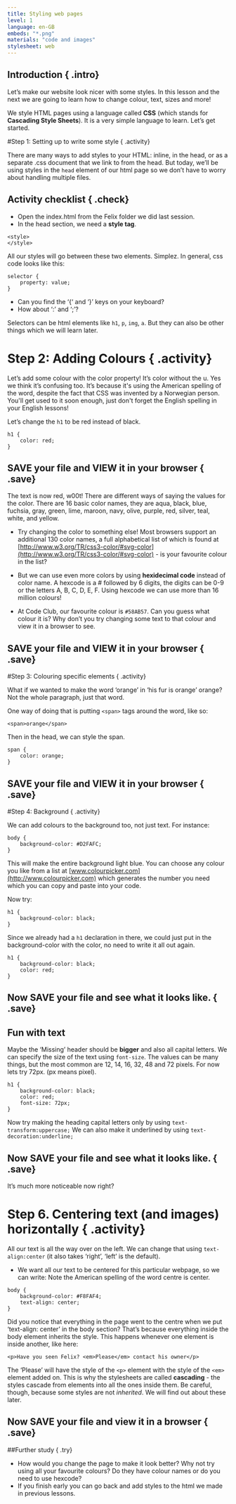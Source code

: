 ```yaml
---
title: Styling web pages
level: 1
language: en-GB
embeds: "*.png"
materials: "code and images"
stylesheet: web
---
```


## Introduction { .intro}

Let’s make our website look nicer with some styles. In this lesson and the next we are going to learn how to change colour, text, sizes and more!

We style HTML pages using a language called __CSS__ (which stands for __Cascading Style Sheets__). It is a very simple language to learn. Let’s get started.

#Step 1: Setting up to write some style { .activity}

There are many ways to add styles to your HTML: inline, in the head, or as a separate .css document that we link to from the head. But today, we’ll be using styles in the `head` element of our html page so we don’t have to worry about handling multiple files.

## Activity checklist { .check}

+ Open the index.html from the Felix folder we did last session.
+ In the head section, we need a __style tag__.
```{.language-markup}
<style>
</style>
```
All our styles will go between these two elements. Simplez. In general, css code looks like this:

```{.language-css}
selector {
	property: value;
}
```

+ Can you find the ‘{‘ and ‘}’ keys on your keyboard?
+ How about ‘:’ and ‘;’?

Selectors can be html elements like `h1`, `p`, `img`, `a`. But they can also be other things which we will learn later.

# Step 2: Adding Colours { .activity}

Let’s add some colour with the color property! It’s color without the u. Yes we think it’s confusing too. It’s because it's using the American spelling of the word, despite the fact that CSS was invented by a Norwegian person. You'll get used to it soon enough, just don't forget the English spelling in your English lessons!

Let’s change the `h1` to be red instead of black.

```{.language-css}
h1 {
	color: red;
}
```

## __SAVE__ your file and __VIEW__ it in your browser { .save}

The text is now red, w00t! There are different ways of saying the values for the color. There are 16 basic color names, they are aqua, black, blue, fuchsia, gray, green, lime, maroon, navy, olive, purple, red, silver, teal, white, and yellow.

+ Try changing the color to something else!
Most browsers support an additional 130 color names, a full alphabetical list of which is found at [http://www.w3.org/TR/css3-color/#svg-color](http://www.w3.org/TR/css3-color/#svg-color) - is your favourite colour in the list?

+ But we can use even more colors by using __hexidecimal code__ instead of color name. A hexcode is a # followed by 6 digits, the digits can be 0-9 or the letters A, B, C, D, E, F. Using hexcode we can use more than 16 million colours!
+ At Code Club, our favourite colour is `#58AB57`. Can you guess what colour it is? Why don’t you try changing some text to that colour and view it in a browser to see.

## __SAVE__ your file and __VIEW__ it in your browser { .save}

#Step 3: Colouring specific elements { .activity}

What if we wanted to make the word ‘orange’ in ‘his fur is orange’ orange? Not the whole paragraph, just that word.

One way of doing that is putting `<span>` tags around the word, like so:

`<span>orange</span>`

Then in the head, we can style the span.

```{.language-css}
span {
	color: orange;
}
```

## __SAVE__ your file and __VIEW__ it in your browser { .save}

#Step 4: Background { .activity}

We can add colours to the background too, not just text. For instance:

```{.language-css}
body {
	background-color: #D2FAFC;
}
```

This will make the entire background light blue. You can choose any colour you like from a list at [www.colourpicker.com](http://www.colourpicker.com) which generates the number you need which you can copy and paste into your code.

Now try:

```{.language-css}
h1 {
	background-color: black;
}
```

Since we already had a `h1` declaration in there, we could just put in the background-color with the color, no need to write it all out again.

```{.language-css}
h1 {
	background-color: black;
	color: red;
}
```


## Now __SAVE__ your file and see what it looks like. { .save}


## Fun with text

Maybe the ‘Missing’ header should be __bigger__ and also all capital letters. We can specify the size of the text using `font-size`. The values can be many things, but the most common are 12, 14, 16, 32, 48 and 72 pixels. For now lets try 72px. (px means pixel).

```{.language-css}
h1 {
    background-color: black;
    color: red;
    font-size: 72px;
}
```

Now try making the heading capital letters only by using `text-transform:uppercase;` We can also make it underlined by using `text-decoration:underline;`

## Now __SAVE__ your file and see what it looks like. { .save}

It’s much more noticeable now right?

# Step 6. Centering text (and images) horizontally { .activity}

All our text is all the way over on the left. We can change that using `text-align:center` (it also takes ‘right’, ‘left’ is the default).

+ We want all our text to be centered for this particular webpage, so we can write: Note the American spelling of the word centre is center.

```{.language-css}
body {
    background-color: #F8FAF4;
    text-align: center;
}
```
Did you notice that everything in the page went to the centre when we put ‘text-align: center’ in the body section? That’s because everything inside the body element inherits the style. This happens whenever one element is inside another, like here:

```{.language-markup}
<p>Have you seen Felix? <em>Please</em> contact his owner</p>
```

The ‘Please’ will have the style of the `<p>` element with the style of the `<em>` element added on. This is why the stylesheets are called __cascading__ - the styles cascade from elements into all the ones inside them. Be careful, though, because some styles are not *inherited*. We will find out about these later.

## Now __SAVE__ your file and view it in a browser { .save}

##Further study { .try}

+ How would you change the page to make it look better? Why not try using all your favourite colours? Do they have colour names or do you need to use hexcode?
+ If you finish early you can go back and add styles to the html we made in previous lessons.
